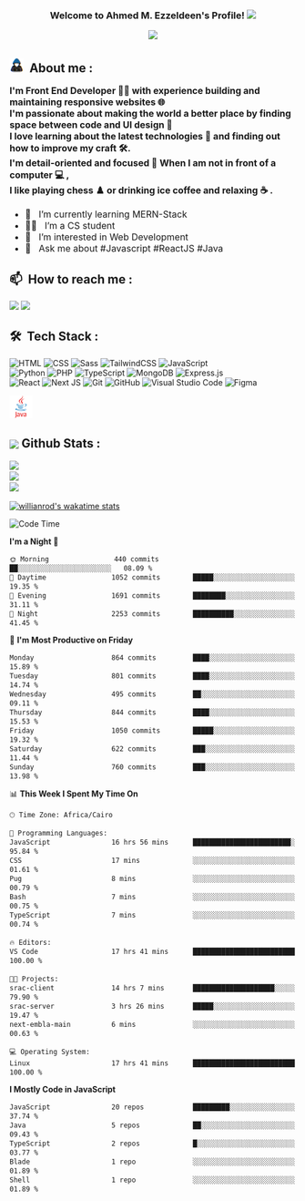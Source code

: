 <h3 align="center">
  Welcome to Ahmed M. Ezzeldeen's Profile!
  <img src="https://media.giphy.com/media/hvRJCLFzcasrR4ia7z/giphy.gif" width="28">
</h3>

<!-- Typing SVG by DenverCoder1 - https://github.com/DenverCoder1/readme-typing-svg -->
<p align="center">
  <a href="https://github.com/DenverCoder1/readme-typing-svg"><img src="https://readme-typing-svg.herokuapp.com/?lines=I'm%20Junior%20Software%20Engineer%20👨‍💻;I'm%20Front-End%20developer;Always%20learning%20new%20things&font=Fira%20Code&center=true&width=440&height=45&color=2196f3&vCenter=true&size=24"></a>
</p>

## <img src ="https://github.com/0xAbdulKhalid/0xAbdulKhalid/raw/main/assets/mdImages/about_me.gif" width=25px> &nbsp;About me :

<p Style="font-size:16px; font-weight:bold; ">
I'm Front End Developer 🧑‍💻 with experience building and maintaining responsive websites 🌐<br>
I'm passionate about making the world a better place by finding space between code and UI design 🎨<br>
I love learning about the latest technologies 🚀 and finding out how to improve my craft 🛠️.<br> I'm detail-oriented and focused 🤏 
When I am not in front of a computer 💻️ ,<br> I like playing chess ♟️ or drinking ice coffee and relaxing ☕️ .
</p>

<ul style="font-size:16px">
<li>🌱 &nbsp; I’m currently learning MERN-Stack</li>
<li>👨‍💻 &nbsp; I’m a CS student</li>
<li>👀 &nbsp; I’m interested in Web Development</li>
<li>💬 &nbsp; Ask me about #Javascript #ReactJS #Java</li>
</ul>

## 📫 &nbsp;How to reach me :

<a href="https://www.linkedin.com/in/ahmed3zzeldeen/" target="_blank"><img src="https://img.shields.io/badge/-Ahmed%20M.%20Ezzeldeen-0077B5?style=for-the-badge&logo=Linkedin&logoColor=white"/></a>
<a href="https://telegram.me/Ahmed3zzeldeen" target="_blank"><img src="https://img.shields.io/badge/-Ahmed%20M.%20Ezzeldeen-0077B5?style=for-the-badge&logo=Telegram&logoColor=white"/></a>

## 🛠 &nbsp;Tech Stack :

![HTML](https://img.shields.io/badge/HTML5-E34F26?style=for-the-badge&logo=html5&logoColor=white) ![CSS](https://img.shields.io/badge/CSS3-1572B6?style=for-the-badge&logo=css3&logoColor=white) ![Sass](https://img.shields.io/badge/Sass-CC6699?style=for-the-badge&logo=sass&logoColor=white) ![TailwindCSS](https://img.shields.io/badge/tailwindcss-%2338B2AC.svg?style=for-the-badge&logo=tailwind-css&logoColor=white) ![JavaScript](https://img.shields.io/badge/JavaScript-323330?style=for-the-badge&logo=javascript&logoColor=F7DF1E) </br> ![Python](https://img.shields.io/badge/Python-FFD43B?style=for-the-badge&logo=python&logoColor=blue) ![PHP](https://img.shields.io/badge/PHP-777BB4?style=for-the-badge&logo=php&logoColor=white) ![TypeScript](https://img.shields.io/badge/typescript-%23007ACC.svg?style=for-the-badge&logo=typescript&logoColor=white) ![MongoDB](https://img.shields.io/badge/MongoDB-%234ea94b.svg?style=for-the-badge&logo=mongodb&logoColor=white) ![Express.js](https://img.shields.io/badge/express.js-%23404d59.svg?style=for-the-badge&logo=express&logoColor=%2361DAFB) </br> ![React](https://img.shields.io/badge/react-%2320232a.svg?style=for-the-badge&logo=react&logoColor=%2361DAFB) ![Next JS](https://img.shields.io/badge/Next-black?style=for-the-badge&logo=next.js&logoColor=white) ![Git](https://img.shields.io/badge/GIT-E44C30?style=for-the-badge&logo=git&logoColor=white) ![GitHub](https://img.shields.io/badge/GitHub-100000?style=for-the-badge&logo=github&logoColor=white) ![Visual Studio Code](https://img.shields.io/badge/VSCode-0078D4?style=for-the-badge&logo=visual%20studio%20code&logoColor=white) ![Figma](https://img.shields.io/badge/figma-%23F24E1E.svg?style=for-the-badge&logo=figma&logoColor=white)&nbsp;

<a href="https://www.java.com" target="_blank"> <img src="https://raw.githubusercontent.com/devicons/devicon/master/icons/java/java-original-wordmark.svg" alt="java" width="40" height="40"/></a>

<!-- ![Figma](https://img.shields.io/badge/figma-05122A.svg?style=for-the-badge&logo=figma&logoColor=white) -->

## <img src = "https://media.giphy.com/media/iY8CRBdQXODJSCERIr/giphy.gif" align="center" width ="30px"> Github Stats :

![](https://github-readme-stats.vercel.app/api?username=Ahmed3zzeldeen&theme=tokyonight&hide_border=false&include_all_commits=false&count_private=false)<br/>
![](https://github-readme-streak-stats.herokuapp.com/?user=Ahmed3zzeldeen&theme=tokyonight&hide_border=false)<br/>
![](https://github-readme-stats.vercel.app/api/top-langs?username=Ahmed3zzeldeen&theme=tokyonight&hide_border=false&layout=compact&include_all_commits=true&count_private=false)<br/>

[![willianrod's wakatime stats](https://github-readme-stats.vercel.app/api/wakatime?username=ahmed3zzeldeen&layout=compact)](https://github.com/anuraghazra/github-readme-stats)

<!--START_SECTION:waka-->
![Code Time](http://img.shields.io/badge/Code%20Time-1%2C230%20hrs%2042%20mins-blue)

**I'm a Night 🦉** 

```text
🌞 Morning                440 commits         ██░░░░░░░░░░░░░░░░░░░░░░░   08.09 % 
🌆 Daytime                1052 commits        █████░░░░░░░░░░░░░░░░░░░░   19.35 % 
🌃 Evening                1691 commits        ████████░░░░░░░░░░░░░░░░░   31.11 % 
🌙 Night                  2253 commits        ██████████░░░░░░░░░░░░░░░   41.45 % 
```
📅 **I'm Most Productive on Friday** 

```text
Monday                   864 commits         ████░░░░░░░░░░░░░░░░░░░░░   15.89 % 
Tuesday                  801 commits         ████░░░░░░░░░░░░░░░░░░░░░   14.74 % 
Wednesday                495 commits         ██░░░░░░░░░░░░░░░░░░░░░░░   09.11 % 
Thursday                 844 commits         ████░░░░░░░░░░░░░░░░░░░░░   15.53 % 
Friday                   1050 commits        █████░░░░░░░░░░░░░░░░░░░░   19.32 % 
Saturday                 622 commits         ███░░░░░░░░░░░░░░░░░░░░░░   11.44 % 
Sunday                   760 commits         ███░░░░░░░░░░░░░░░░░░░░░░   13.98 % 
```


📊 **This Week I Spent My Time On** 

```text
🕑︎ Time Zone: Africa/Cairo

💬 Programming Languages: 
JavaScript               16 hrs 56 mins      ████████████████████████░   95.84 % 
CSS                      17 mins             ░░░░░░░░░░░░░░░░░░░░░░░░░   01.61 % 
Pug                      8 mins              ░░░░░░░░░░░░░░░░░░░░░░░░░   00.79 % 
Bash                     7 mins              ░░░░░░░░░░░░░░░░░░░░░░░░░   00.75 % 
TypeScript               7 mins              ░░░░░░░░░░░░░░░░░░░░░░░░░   00.74 % 

🔥 Editors: 
VS Code                  17 hrs 41 mins      █████████████████████████   100.00 % 

🐱‍💻 Projects: 
srac-client              14 hrs 7 mins       ████████████████████░░░░░   79.90 % 
srac-server              3 hrs 26 mins       █████░░░░░░░░░░░░░░░░░░░░   19.47 % 
next-embla-main          6 mins              ░░░░░░░░░░░░░░░░░░░░░░░░░   00.63 % 

💻 Operating System: 
Linux                    17 hrs 41 mins      █████████████████████████   100.00 % 
```

**I Mostly Code in JavaScript** 

```text
JavaScript               20 repos            █████████░░░░░░░░░░░░░░░░   37.74 % 
Java                     5 repos             ██░░░░░░░░░░░░░░░░░░░░░░░   09.43 % 
TypeScript               2 repos             █░░░░░░░░░░░░░░░░░░░░░░░░   03.77 % 
Blade                    1 repo              ░░░░░░░░░░░░░░░░░░░░░░░░░   01.89 % 
Shell                    1 repo              ░░░░░░░░░░░░░░░░░░░░░░░░░   01.89 % 
```




<!--END_SECTION:waka-->
